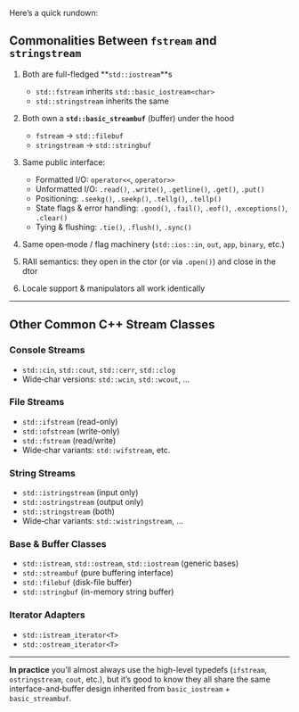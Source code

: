 Here’s a quick rundown:

## Commonalities Between `fstream` and `stringstream`

1. Both are full-fledged **`std::iostream`**s  
   - `std::fstream` inherits `std::basic_iostream<char>`  
   - `std::stringstream` inherits the same  

2. Both own a **`std::basic_streambuf`** (buffer) under the hood  
   - `fstream` → `std::filebuf`  
   - `stringstream` → `std::stringbuf`  

3. Same public interface:  
   - Formatted I/O: `operator<<`, `operator>>`  
   - Unformatted I/O: `.read()`, `.write()`, `.getline()`, `.get()`, `.put()`  
   - Positioning: `.seekg()`, `.seekp()`, `.tellg()`, `.tellp()`  
   - State flags & error handling: `.good()`, `.fail()`, `.eof()`, `.exceptions()`, `.clear()`  
   - Tying & flushing: `.tie()`, `.flush()`, `.sync()`  

4. Same open‐mode / flag machinery (`std::ios::in`, `out`, `app`, `binary`, etc.)  

5. RAII semantics: they open in the ctor (or via `.open()`) and close in the dtor  

6. Locale support & manipulators all work identically  

---

## Other Common C++ Stream Classes

### Console Streams  
- `std::cin`, `std::cout`, `std::cerr`, `std::clog`  
- Wide‐char versions: `std::wcin`, `std::wcout`, …

### File Streams  
- `std::ifstream`  (read-only)  
- `std::ofstream`  (write-only)  
- `std::fstream`   (read/write)  
- Wide‐char variants: `std::wifstream`, etc.

### String Streams  
- `std::istringstream`   (input only)  
- `std::ostringstream`   (output only)  
- `std::stringstream`    (both)  
- Wide‐char variants: `std::wistringstream`, …

### Base & Buffer Classes  
- `std::istream`, `std::ostream`, `std::iostream` (generic bases)  
- `std::streambuf` (pure buffering interface)  
- `std::filebuf` (disk-file buffer)  
- `std::stringbuf` (in-memory string buffer)

### Iterator Adapters  
- `std::istream_iterator<T>`  
- `std::ostream_iterator<T>`

---

**In practice** you’ll almost always use the high-level typedefs (`ifstream`, `ostringstream`, `cout`, etc.), but it’s good to know they all share the same interface-and‐buffer design inherited from `basic_iostream` + `basic_streambuf`.